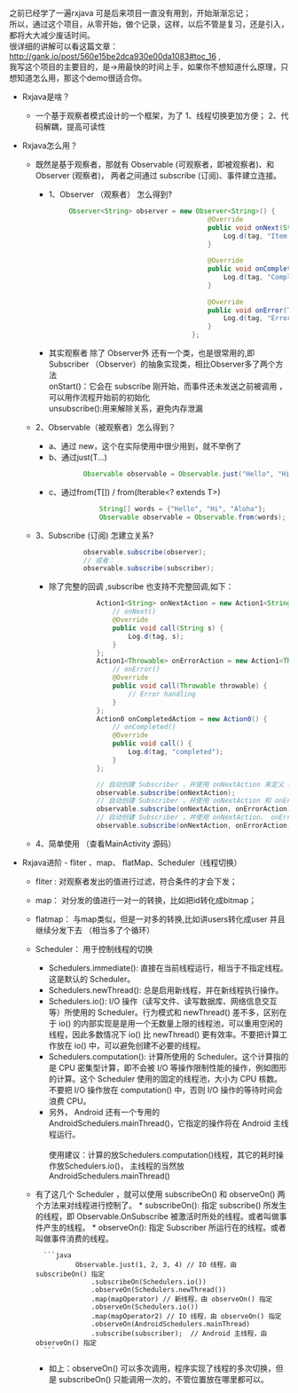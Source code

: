 <br><br>

之前已经学了一遍rxjava  可是后来项目一直没有用到，开始渐渐忘记；<br>
所以，通过这个项目，从零开始，做个记录，这样，以后不管是复习，还是引入，都将大大减少废话时间。<br>
很详细的讲解可以看这篇文章：http://gank.io/post/560e15be2dca930e00da1083#toc_16 ,<br>
我写这个项目的主要目的，是->用最快的时间上手，如果你不想知道什么原理，只想知道怎么用，那这个demo很适合你。
<br>


* Rxjava是啥？
    * 一个基于观察者模式设计的一个框架，为了   1、线程切换更加方便；  2、代码解耦，提高可读性

* Rxjava怎么用？<br>
    * 既然是基于观察者，那就有  Observable (可观察者，即被观察者)、和  Observer (观察者)，  两者之间通过 subscribe (订阅)、事件建立连接。
    
        * 1、Observer （观察者） 怎么得到?
            ```java
                 Observer<String> observer = new Observer<String>() {
                                                    @Override
                                                    public void onNext(String s) {//观察执行时的方法
                                                        Log.d(tag, "Item: " + s);
                                                    }
                                    
                                                    @Override
                                                    public void onCompleted() {//执行完成时调用
                                                        Log.d(tag, "Completed!");
                                                    }
                                    
                                                    @Override
                                                    public void onError(Throwable e) {//执行时报错会调用的方法    onCompleted和onError  一定会调用其中一个
                                                        Log.d(tag, "Error!");
                                                    }
                                                };
            ```
        * 其实观察者 除了 Observer外 还有一个类，也是很常用的,即Subscriber  （Observer）的抽象实现类，相比Observer多了两个方法<br>
        onStart()：它会在 subscribe 刚开始，而事件还未发送之前被调用 ，可以用作流程开始前的初始化<br>
        unsubscribe():用来解除关系，避免内存泄漏<br>

  
    * 2、Observable（被观察者）怎么得到？<br>
        * a、通过 new，这个在实际使用中很少用到，就不举例了<br>
        * b、通过just(T...)
        ```java        
                    Observable observable = Observable.just("Hello", "Hi", "Aloha");
        ```
       * c、通过from(T[]) / from(Iterable<? extends T>)
        ```java
                        String[] words = {"Hello", "Hi", "Aloha"};
                        Observable observable = Observable.from(words);
        ```

    * 3、Subscribe (订阅) 怎建立关系?<br>
        ```java
                    observable.subscribe(observer);
                    // 或者：
                    observable.subscribe(subscriber);
        ```
        * 除了完整的回调 ,subscribe 也支持不完整回调,如下：
            ```java
                        Action1<String> onNextAction = new Action1<String>() {
                            // onNext()
                            @Override
                            public void call(String s) {
                                Log.d(tag, s);
                            }
                        };
                        Action1<Throwable> onErrorAction = new Action1<Throwable>() {
                            // onError()
                            @Override
                            public void call(Throwable throwable) {
                                // Error handling
                            }
                        };
                        Action0 onCompletedAction = new Action0() {
                            // onCompleted()
                            @Override
                            public void call() {
                                Log.d(tag, "completed");
                            }
                        };
            
                        // 自动创建 Subscriber ，并使用 onNextAction 来定义 onNext()
                        observable.subscribe(onNextAction);
                        // 自动创建 Subscriber ，并使用 onNextAction 和 onErrorAction 来定义 onNext() 和 onError()
                        observable.subscribe(onNextAction, onErrorAction);
                        // 自动创建 Subscriber ，并使用 onNextAction、 onErrorAction 和 onCompletedAction 来定义 onNext()、 onError() 和 onCompleted()
                        observable.subscribe(onNextAction, onErrorAction, onCompletedAction);
            ```

    * 4、简单使用 （查看MainActivity 源码）

* Rxjava进阶 -  fliter 、map、 flatMap、Scheduler（线程切换）

    * fliter : 对观察者发出的值进行过滤，符合条件的才会下发；
    * map： 对分发的值进行一对一的转换，比如把id转化成bitmap；
    * flatmap： 与map类似，但是一对多的转换,比如讲users转化成user 并且继续分发下去 （相当多了个循环）
    * Scheduler： 用于控制线程的切换
        * Schedulers.immediate(): 直接在当前线程运行，相当于不指定线程。这是默认的 Scheduler。<br>
        * Schedulers.newThread(): 总是启用新线程，并在新线程执行操作。<br>
        * Schedulers.io(): I/O 操作（读写文件、读写数据库、网络信息交互等）所使用的 Scheduler。行为模式和 newThread() 差不多，区别在于 io() 的内部实现是是用一个无数量上限的线程池，可以重用空闲的线程，因此多数情况下 io() 比 newThread() 更有效率。不要把计算工作放在 io() 中，可以避免创建不必要的线程。<br>
        * Schedulers.computation(): 计算所使用的 Scheduler。这个计算指的是 CPU 密集型计算，即不会被 I/O 等操作限制性能的操作，例如图形的计算。这个 Scheduler 使用的固定的线程池，大小为 CPU 核数。不要把 I/O 操作放在 computation() 中，否则 I/O 操作的等待时间会浪费 CPU。<br>
        * 另外， Android 还有一个专用的 AndroidSchedulers.mainThread()，它指定的操作将在 Android 主线程运行。<br><br>
        使用建议：计算的放Schedulers.computation()线程，其它的耗时操作放Schedulers.io()， 主线程的当然放AndroidSchedulers.mainThread()<br>

    * 有了这几个 Scheduler ，就可以使用 subscribeOn() 和 observeOn() 两个方法来对线程进行控制了。 * subscribeOn(): 指定 subscribe() 所发生的线程，即 Observable.OnSubscribe 被激活时所处的线程。或者叫做事件产生的线程。 * observeOn(): 指定 Subscriber 所运行在的线程。或者叫做事件消费的线程。

            ```java
                    Observable.just(1, 2, 3, 4) // IO 线程，由 subscribeOn() 指定
                        .subscribeOn(Schedulers.io())
                        .observeOn(Schedulers.newThread())
                        .map(mapOperator) // 新线程，由 observeOn() 指定
                        .observeOn(Schedulers.io())
                        .map(mapOperator2) // IO 线程，由 observeOn() 指定
                        .observeOn(AndroidSchedulers.mainThread)
                        .subscribe(subscriber);  // Android 主线程，由 observeOn() 指定
            ```
        * 如上：observeOn() 可以多次调用，程序实现了线程的多次切换，但是 subscribeOn() 只能调用一次的，不管位置放在哪里都可以。




